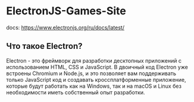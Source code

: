 # ElectronJS-Games-Site
docs: https://www.electronjs.org/ru/docs/latest/

## Что такое Electron?
Electron - это фреймворк для разработки десктопных приложений с использованием HTML, CSS и JavaScript. В двоичный код Electron уже встроены Chromium и Node.js, и это позволяет вам поддерживать только JavaScript код и создавать кроссплатформенные приложение, которые будут работать как на Windows, так и на macOS и Linux без необходимости иметь собственный опыт разработки.
